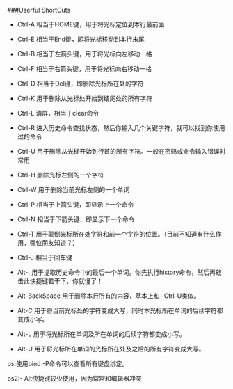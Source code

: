 ###Userful ShortCuts
- Ctrl-A 相当于HOME键，用于将光标定位到本行最前面

- Ctrl-E 相当于End键，即将光标移动到本行末尾

- Ctrl-B 相当于左箭头键，用于将光标向左移动一格

- Ctrl-F 相当于右箭头键，用于将光标向右移动一格

- Ctrl-D 相当于Del键，即删除光标所在处的字符

- Ctrl-K 用于删除从光标处开始到结尾处的所有字符

- Ctrl-L 清屏，相当于clear命令

- Ctrl-R 进入历史命令查找状态，然后你输入几个关键字符，就可以找到你使用过的命令

- Ctrl-U 用于删除从光标开始到行首的所有字符。一般在密码或命令输入错误时常用

- Ctrl-H 删除光标左侧的一个字符

- Ctrl-W 用于删除当前光标左侧的一个单词

- Ctrl-P 相当于上箭头键，即显示上一个命令

- Ctrl-N 相当于下箭头键，即显示下一个命令

- Ctrl-T 用于颠倒光标所在处字符和前一个字符的位置。（目前不知道有什么作用，哪位朋友知道？）

- Ctrl-J 相当于回车键

- Alt-. 用于提取历史命令中的最后一个单词。你先执行history命令，然后再敲击此快捷键若干下，你就懂了！

- Alt-BackSpace 用于删除本行所有的内容，基本上和- Ctrl-U类似。

- Alt-C 用于将当前光标处的字符变成大写，同时本光标所在单词的后续字符都变成小写。

- Alt-L 用于将光标所在单词及所在单词的后续字符都变成小写。

- Alt-U 用于将光标所在单词的光标所在处及之后的所有字符变成大写。

ps:使用bind -P命令可以查看所有键盘绑定。

ps2:- Alt快捷键较少使用，因为常常和编辑器冲突
